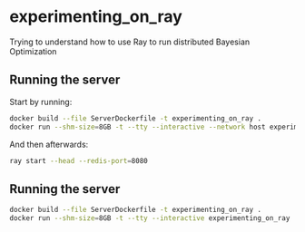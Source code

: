 # experimenting_on_ray
Trying to understand how to use Ray to run distributed Bayesian Optimization

## Running the server
Start by running:

```bash
docker build --file ServerDockerfile -t experimenting_on_ray .
docker run --shm-size=8GB -t --tty --interactive --network host experimenting_on_ray
```

And then afterwards:

```bash
ray start --head --redis-port=8080
```

## Running the server

```bash
docker build --file ServerDockerfile -t experimenting_on_ray .
docker run --shm-size=8GB -t --tty --interactive experimenting_on_ray
```